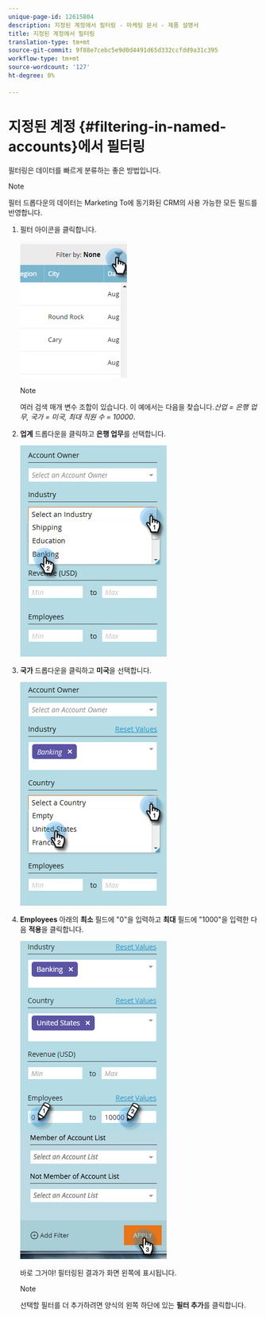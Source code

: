 ```yaml
---
unique-page-id: 12615804
description: 지정된 계정에서 필터링 - 마케팅 문서 - 제품 설명서
title: 지정된 계정에서 필터링
translation-type: tm+mt
source-git-commit: 9f88e7cebc5e9d0d4491d65d332ccfdd9a31c395
workflow-type: tm+mt
source-wordcount: '127'
ht-degree: 0%

---
```



# 지정된 계정 {#filtering-in-named-accounts}에서 필터링

필터링은 데이터를 빠르게 분류하는 좋은 방법입니다.

>[!NOTE]
>
>필터 드롭다운의 데이터는 Marketing To에 동기화된 CRM의 사용 가능한 모든 필드를 반영합니다.

1. 필터 아이콘을 클릭합니다.

   ![](assets/filter-one.png)

   >[!NOTE]
   >
   >여러 검색 매개 변수 조합이 있습니다. 이 예에서는 다음을 찾습니다._산업 = 은행 업무, 국가 = 미국, 최대 직원 수 = 10000_.

1. **업계** 드롭다운을 클릭하고 **은행 업무**&#x200B;를 선택합니다.

   ![](assets/filter-2.png)

1. **국가** 드롭다운을 클릭하고 **미국**&#x200B;을 선택합니다.

   ![](assets/filter-3.png)

1. **Employees** 아래의 **최소** 필드에 &quot;0&quot;을 입력하고 **최대** 필드에 &quot;1000&quot;을 입력한 다음 **적용**&#x200B;을 클릭합니다.

   ![](assets/four-2.png)

   바로 그거야! 필터링된 결과가 화면 왼쪽에 표시됩니다.

   >[!NOTE]
   >
   >선택할 필터를 더 추가하려면 양식의 왼쪽 하단에 있는 **필터 추가**&#x200B;를 클릭합니다.
